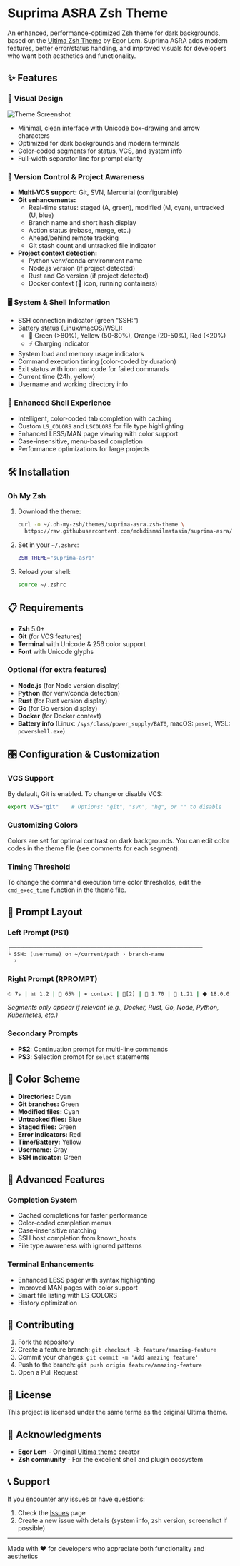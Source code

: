 # Suprima ASRA Zsh Theme

An enhanced, performance-optimized Zsh theme for dark backgrounds, based on the [Ultima Zsh Theme](https://github.com/egorlem/ultima.zsh-theme) by Egor Lem. Suprima ASRA adds modern features, better error/status handling, and improved visuals for developers who want both aesthetics and functionality.

## ✨ Features

### 🎨 Visual Design

![Theme Screenshot](sample/sample.png)

- Minimal, clean interface with Unicode box-drawing and arrow characters
- Optimized for dark backgrounds and modern terminals
- Color-coded segments for status, VCS, and system info
- Full-width separator line for prompt clarity

### 🔧 Version Control & Project Awareness

- **Multi-VCS support:** Git, SVN, Mercurial (configurable)
- **Git enhancements:**
  - Real-time status: staged (A, green), modified (M, cyan), untracked (U, blue)
  - Branch name and short hash display
  - Action status (rebase, merge, etc.)
  - Ahead/behind remote tracking
  - Git stash count and untracked file indicator
- **Project context detection:**
  - Python venv/conda environment name
  - Node.js version (if project detected)
  - Rust and Go version (if project detected)
  - Docker context (🐳 icon, running containers)

### 🖥️ System & Shell Information

- SSH connection indicator (green "SSH:")
- Battery status (Linux/macOS/WSL):
  - 🔋 Green (>80%), Yellow (50-80%), Orange (20-50%), Red (<20%)
  - ⚡ Charging indicator
- System load and memory usage indicators
- Command execution timing (color-coded by duration)
- Exit status with icon and code for failed commands
- Current time (24h, yellow)
- Username and working directory info

### 🎯 Enhanced Shell Experience

- Intelligent, color-coded tab completion with caching
- Custom `LS_COLORS` and `LSCOLORS` for file type highlighting
- Enhanced LESS/MAN page viewing with color support
- Case-insensitive, menu-based completion
- Performance optimizations for large projects

## 🛠️ Installation

### Oh My Zsh

1. Download the theme:

   ```zsh
   curl -o ~/.oh-my-zsh/themes/suprima-asra.zsh-theme \
     https://raw.githubusercontent.com/mohdismailmatasin/suprima-asra/main/suprima-asra.zsh-theme
   ```

2. Set in your `~/.zshrc`:

   ```zsh
   ZSH_THEME="suprima-asra"
   ```

3. Reload your shell:

   ```zsh
   source ~/.zshrc
   ```

## 📋 Requirements

- **Zsh** 5.0+
- **Git** (for VCS features)
- **Terminal** with Unicode & 256 color support
- **Font** with Unicode glyphs

### Optional (for extra features)

- **Node.js** (for Node version display)
- **Python** (for venv/conda detection)
- **Rust** (for Rust version display)
- **Go** (for Go version display)
- **Docker** (for Docker context)
- **Battery info** (Linux: `/sys/class/power_supply/BAT0`, macOS: `pmset`, WSL: `powershell.exe`)

## 🎛️ Configuration & Customization

### VCS Support

By default, Git is enabled. To change or disable VCS:

```zsh
export VCS="git"    # Options: "git", "svn", "hg", or "" to disable
```

### Customizing Colors

Colors are set for optimal contrast on dark backgrounds. You can edit color codes in the theme file (see comments for each segment).

### Timing Threshold

To change the command execution time color thresholds, edit the `cmd_exec_time` function in the theme file.

## 📱 Prompt Layout

### Left Prompt (PS1)

```zsh
┌────────────────────────────────────────────────────────────
└ SSH: (username) on ~/current/path › branch-name
  ›
```

### Right Prompt (RPROMPT)

```zsh
⏱ 7s | 📊 1.2 | 🧠 65% | ⎈ context | 🐳[2] | 🦀 1.70 | 🐹 1.21 | ⬢ 18.0.0 | 🐍 venv | ✗ 1 | 14:30:25 | 🔋 85%
```

*Segments only appear if relevant (e.g., Docker, Rust, Go, Node, Python, Kubernetes, etc.)*

### Secondary Prompts

- **PS2**: Continuation prompt for multi-line commands
- **PS3**: Selection prompt for `select` statements

## 🎨 Color Scheme

- **Directories:** Cyan
- **Git branches:** Green
- **Modified files:** Cyan
- **Untracked files:** Blue
- **Staged files:** Green
- **Error indicators:** Red
- **Time/Battery:** Yellow
- **Username:** Gray
- **SSH indicator:** Green

## 🔧 Advanced Features

### Completion System

- Cached completions for faster performance
- Color-coded completion menus
- Case-insensitive matching
- SSH host completion from known_hosts
- File type awareness with ignored patterns

### Terminal Enhancements

- Enhanced LESS pager with syntax highlighting
- Improved MAN pages with color support
- Smart file listing with LS_COLORS
- History optimization

## 🤝 Contributing

1. Fork the repository
2. Create a feature branch: `git checkout -b feature/amazing-feature`
3. Commit your changes: `git commit -m 'Add amazing feature'`
4. Push to the branch: `git push origin feature/amazing-feature`
5. Open a Pull Request

## 📜 License

This project is licensed under the same terms as the original Ultima theme.

## 🙏 Acknowledgments

- **Egor Lem** - Original [Ultima theme](https://github.com/egorlem/ultima.zsh-theme) creator
- **Zsh community** - For the excellent shell and plugin ecosystem

## 📞 Support

If you encounter any issues or have questions:

1. Check the [Issues](https://github.com/mohdismailmatasin/suprima-asra/issues) page
2. Create a new issue with details (system info, zsh version, screenshot if possible)

---

Made with ❤️ for developers who appreciate both functionality and aesthetics
